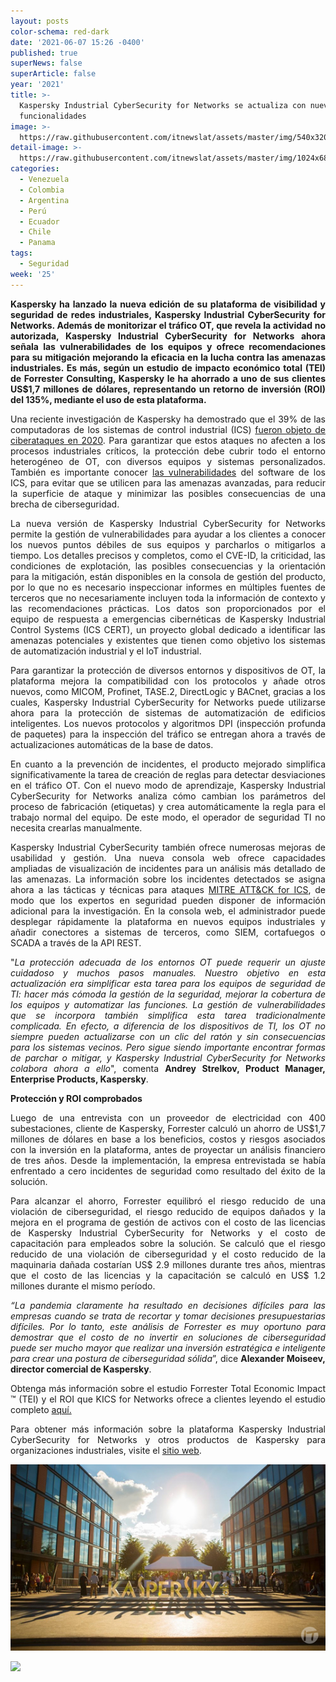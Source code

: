 ```yaml
---
layout: posts
color-schema: red-dark
date: '2021-06-07 15:26 -0400'
published: true
superNews: false
superArticle: false
year: '2021'
title: >-
  Kaspersky Industrial CyberSecurity for Networks se actualiza con nuevas
  funcionalidades
image: >-
  https://raw.githubusercontent.com/itnewslat/assets/master/img/540x320/Sede-Kaspesky-p.jpg
detail-image: >-
  https://raw.githubusercontent.com/itnewslat/assets/master/img/1024x680/Sede-Kaspesky-g.jpg
categories:
  - Venezuela
  - Colombia
  - Argentina
  - Perú
  - Ecuador
  - Chile
  - Panama
tags:
  - Seguridad
week: '25'
---
```

<p style="text-align: justify;"><strong>Kaspersky ha lanzado la nueva edición de su plataforma de visibilidad y seguridad de redes industriales, Kaspersky Industrial CyberSecurity for Networks. Además de monitorizar el tráfico OT, que revela la actividad no autorizada, Kaspersky Industrial CyberSecurity for Networks ahora señala las vulnerabilidades de los equipos y ofrece recomendaciones para su mitigación mejorando la eficacia en la lucha contra las amenazas industriales. Es más, según un estudio de impacto económico total (TEI) de Forrester Consulting, Kaspersky le ha ahorrado a uno de sus clientes US$1,7 millones de dólares, representando un retorno de inversión (ROI) del 135%, mediante el uso de esta plataforma.</strong></p>
<p style="text-align: justify;">Una reciente investigación de Kaspersky ha demostrado que el 39% de las computadoras de los sistemas de control industrial (ICS) <a href="https://ics-cert.kaspersky.com/reports/2021/03/25/threat-landscape-for-industrial-automation-systems-statistics-for-h2-2020/">fueron objeto de ciberataques en 2020</a>. Para garantizar que estos ataques no afecten a los procesos industriales críticos, la protección debe cubrir todo el entorno heterogéneo de OT, con diversos equipos y sistemas personalizados. También es importante conocer <a href="https://ics-cert.kaspersky.com/news/2021/03/04/more-critical-vulnerabilities-identified-in-opc-protocol-implementations/">las vulnerabilidades</a> del software de los ICS, para evitar que se utilicen para las amenazas avanzadas, para reducir la superficie de ataque y minimizar las posibles consecuencias de una brecha de ciberseguridad.</p>
<p style="text-align: justify;">La nueva versión de Kaspersky Industrial CyberSecurity for Networks permite la gestión de vulnerabilidades para ayudar a los clientes a conocer los nuevos puntos débiles de sus equipos y parcharlos o mitigarlos a tiempo. Los detalles precisos y completos, como el CVE-ID, la criticidad, las condiciones de explotación, las posibles consecuencias y la orientación para la mitigación, están disponibles en la consola de gestión del producto, por lo que no es necesario inspeccionar informes en múltiples fuentes de terceros que no necesariamente incluyen toda la información de contexto y las recomendaciones prácticas. Los datos son proporcionados por el equipo de respuesta a emergencias cibernéticas de Kaspersky Industrial Control Systems (ICS CERT), un proyecto global dedicado a identificar las amenazas potenciales y existentes que tienen como objetivo los sistemas de automatización industrial y el IoT industrial.</p>
<p style="text-align: justify;">Para garantizar la protección de diversos entornos y dispositivos de OT, la plataforma mejora la compatibilidad con los protocolos y añade otros nuevos, como MICOM, Profinet, TASE.2, DirectLogic y BACnet, gracias a los cuales, Kaspersky Industrial CyberSecurity for Networks puede utilizarse ahora para la protección de sistemas de automatización de edificios inteligentes. Los nuevos protocolos y algoritmos DPI (inspección profunda de paquetes) para la inspección del tráfico se entregan ahora a través de actualizaciones automáticas de la base de datos.</p>
<p style="text-align: justify;">En cuanto a la prevención de incidentes, el producto mejorado simplifica significativamente la tarea de creación de reglas para detectar desviaciones en el tráfico OT. Con el nuevo modo de aprendizaje, Kaspersky Industrial CyberSecurity for Networks analiza cómo cambian los parámetros del proceso de fabricación (etiquetas) y crea automáticamente la regla para el trabajo normal del equipo. De este modo, el operador de seguridad TI no necesita crearlas manualmente.</p>
<p style="text-align: justify;">Kaspersky Industrial CyberSecurity también ofrece numerosas mejoras de usabilidad y gestión. Una nueva consola web ofrece capacidades ampliadas de visualización de incidentes para un análisis más detallado de las amenazas. La información sobre los incidentes detectados se asigna ahora a las tácticas y técnicas para ataques <a href="https://collaborate.mitre.org/attackics/index.php/Main_Page">MITRE ATT&amp;CK for ICS</a>, de modo que los expertos en seguridad pueden disponer de información adicional para la investigación. En la consola web, el administrador puede desplegar rápidamente la plataforma en nuevos equipos industriales y añadir conectores a sistemas de terceros, como SIEM, cortafuegos o SCADA a través de la API REST.</p>
<p style="text-align: justify;">"<em>La protección adecuada de los entornos OT puede requerir un ajuste cuidadoso y muchos pasos manuales. Nuestro objetivo en esta actualización era simplificar esta tarea para los equipos de seguridad de TI: hacer más cómoda la gestión de la seguridad, mejorar la cobertura de los equipos y automatizar las funciones. La gestión de vulnerabilidades que se incorpora también simplifica esta tarea tradicionalmente complicada. En efecto, a diferencia de los dispositivos de TI, los OT no siempre pueden actualizarse con un clic del ratón y sin consecuencias para los sistemas vecinos. Pero sigue siendo importante encontrar formas de parchar o mitigar, y Kaspersky Industrial CyberSecurity for Networks colabora ahora a ello</em>", comenta <strong>Andrey Strelkov, Product Manager, Enterprise Products, Kaspersky</strong>.</p>
<p style="text-align: justify;"><strong>Protección y ROI comprobados</strong></p>
<p style="text-align: justify;">Luego de una entrevista con un proveedor de electricidad con 400 subestaciones, cliente de Kaspersky, Forrester calculó un ahorro de US$1,7 millones de dólares en base a los beneficios, costos y riesgos asociados con la inversión en la plataforma, antes de proyectar un análisis financiero de tres años. Desde la implementación, la empresa entrevistada se había enfrentado a cero incidentes de seguridad como resultado del éxito de la solución.</p>
<p style="text-align: justify;">Para alcanzar el ahorro, Forrester equilibró el riesgo reducido de una violación de ciberseguridad, el riesgo reducido de equipos dañados y la mejora en el programa de gestión de activos con el costo de las licencias de Kaspersky Industrial CyberSecurity for Networks y el costo de capacitación para empleados sobre la solución. Se calculó que el riesgo reducido de una violación de ciberseguridad y el costo reducido de la maquinaria dañada costarían US$ 2.9 millones durante tres años, mientras que el costo de las licencias y la capacitación se calculó en US$ 1.2 millones durante el mismo período.</p>
<p style="text-align: justify;"><em>“La pandemia claramente ha resultado en decisiones difíciles para las empresas cuando se trata de recortar y tomar decisiones presupuestarias difíciles. Por lo tanto, este análisis de Forrester es muy oportuno para demostrar que el costo de no invertir en soluciones de ciberseguridad puede ser mucho mayor que realizar una inversión estratégica e inteligente para crear una postura de ciberseguridad sólida</em>”, dice <strong>Alexander Moiseev, director comercial de Kaspersky</strong>.</p>
<p style="text-align: justify;">Obtenga más información sobre el estudio Forrester Total Economic Impact ™ (TEI) y el ROI que KICS for Networks ofrece a clientes leyendo el estudio completo <a href="https://go.kaspersky.com/Forrester-TEI-KICS-for-Networks">aquí.</a></p>
<p style="text-align: justify;">Para obtener más información sobre la plataforma Kaspersky Industrial CyberSecurity for Networks y otros productos de Kaspersky para organizaciones industriales, visite el <a href="https://ics.kaspersky.com/">sitio web</a>.</p>

![](https://raw.githubusercontent.com/itnewslat/assets/master/img/540x320/Sede-Kaspesky-p.jpg)

<img src="https://tracker.metricool.com/c3po.jpg?hash=56f88a41e39ab42c063cc51676587a04"/>
